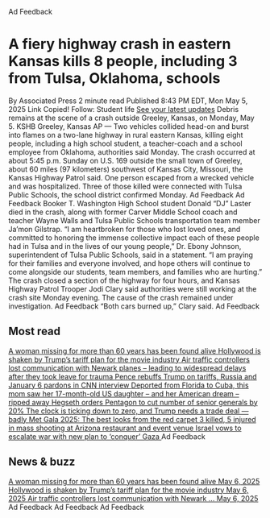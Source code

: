 Ad Feedback
#  A fiery highway crash in eastern Kansas kills 8 people, including 3 from Tulsa, Oklahoma, schools 
By Associated Press 
2 minute read 
Published 8:43 PM EDT, Mon May 5, 2025 
Link Copied! 
Follow:
Student life [See your latest updates](https://edition.cnn.com/follow?iid=follow_see_all_article&source=acq_web_experiments_follow_card-social-bar-all)
Debris remains at the scene of a crash outside Greeley, Kansas, on Monday, May 5.
KSHB
Greeley, Kansas AP — 
Two vehicles collided head-on and burst into flames on a two-lane highway in rural eastern Kansas, killing eight people, including a high school student, a teacher-coach and a school employee from Oklahoma, authorities said Monday. 
The crash occurred at about 5:45 p.m. Sunday on U.S. 169 outside the small town of Greeley, about 60 miles (97 kilometers) southwest of Kansas City, Missouri, the Kansas Highway Patrol said. One person escaped from a wrecked vehicle and was hospitalized. 
Three of those killed were connected with Tulsa Public Schools, the school district confirmed Monday. 
Ad Feedback
Ad Feedback
Booker T. Washington High School student Donald “DJ” Laster died in the crash, along with former Carver Middle School coach and teacher Wayne Walls and Tulsa Public Schools transportation team member Ja’mon Gilstrap. 
“I am heartbroken for those who lost loved ones, and committed to honoring the immense collective impact each of these people had in Tulsa and in the lives of our young people,” Dr. Ebony Johnson, superintendent of Tulsa Public Schools, said in a statement. “I am praying for their families and everyone involved, and hope others will continue to come alongside our students, team members, and families who are hurting.” 
The crash closed a section of the highway for four hours, and Kansas Highway Patrol Trooper Jodi Clary said authorities were still working at the crash site Monday evening. The cause of the crash remained under investigation. 
Ad Feedback
“Both cars burned up,” Clary said. 
Ad Feedback
## Most read
[ A woman missing for more than 60 years has been found alive ](https://www.cnn.com/2025/05/05/us/audrey-backeberg-missing-found-alive?iid=cnn_buildContentRecirc_end_recirc)
[ Hollywood is shaken by Trump’s tariff plan for the movie industry ](https://www.cnn.com/2025/05/05/media/movie-tariffs-trump-hollywood?iid=cnn_buildContentRecirc_end_recirc)
[ Air traffic controllers lost communication with Newark planes – leading to widespread delays after they took leave for trauma ](https://www.cnn.com/2025/05/05/us/newark-airport-additional-flight-delays?iid=cnn_buildContentRecirc_end_recirc)
[ Pence rebuffs Trump on tariffs, Russia and January 6 pardons in CNN interview ](https://www.cnn.com/2025/05/05/politics/january-6-pence-trump-tariffs-russia?iid=cnn_buildContentRecirc_end_recirc)
[ Deported from Florida to Cuba, this mom saw her 17-month-old US daughter – and her American dream – ripped away ](https://www.cnn.com/2025/05/05/americas/heidy-sanchez-cuba-mom-deported-us-daughter-intl-latam?iid=cnn_buildContentRecirc_end_recirc)
[ Hegseth orders Pentagon to cut number of senior generals by 20% ](https://www.cnn.com/2025/05/05/politics/hegseth-orders-pentagon-cut-senior-generals?iid=cnn_buildContentRecirc_end_recirc)
[ The clock is ticking down to zero, and Trump needs a trade deal — badly ](https://www.cnn.com/2025/05/05/business/trade-war-deal-trump?iid=cnn_buildContentRecirc_end_recirc)
[ Met Gala 2025: The best looks from the red carpet ](https://www.cnn.com/2025/05/05/style/met-gala-2025-red-carpet-fashion?iid=cnn_buildContentRecirc_end_recirc)
[ 3 killed, 5 injured in mass shooting at Arizona restaurant and event venue ](https://www.cnn.com/2025/05/05/us/shooting-glendale-arizona-multiple-injured-hnk?iid=cnn_buildContentRecirc_end_recirc)
[ Israel vows to escalate war with new plan to ‘conquer’ Gaza ](https://www.cnn.com/2025/05/05/middleeast/israel-gaza-expansion-hnk-intl?iid=cnn_buildContentRecirc_end_recirc)
Ad Feedback
## News & buzz
[ A woman missing for more than 60 years has been found alive May 6, 2025  ](https://www.cnn.com/2025/05/05/us/audrey-backeberg-missing-found-alive?iid=cnn_buildContentRecirc_end_recirc)
[ Hollywood is shaken by Trump’s tariff plan for the movie industry May 6, 2025  ](https://www.cnn.com/2025/05/05/media/movie-tariffs-trump-hollywood?iid=cnn_buildContentRecirc_end_recirc)
[ Air traffic controllers lost communication with Newark ... May 6, 2025  ](https://www.cnn.com/2025/05/05/us/newark-airport-additional-flight-delays?iid=cnn_buildContentRecirc_end_recirc)
Ad Feedback
Ad Feedback
Ad Feedback
